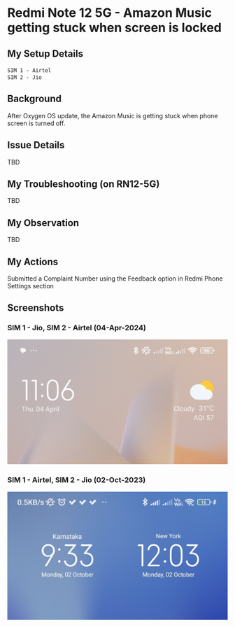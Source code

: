 # Redmi Note 12 5G - Amazon Music getting stuck when screen is locked

## My Setup Details 
```
SIM 1 - Airtel 
SIM 2 - Jio 
```

## Background
After Oxygen OS update, the Amazon Music is getting stuck when phone screen is turned off.

## Issue Details
TBD

## My Troubleshooting (on RN12-5G)
TBD

## My Observation
TBD

## My Actions 
Submitted a Complaint Number using the Feedback option in Redmi Phone Settings section

## Screenshots 

### SIM 1 - Jio, SIM 2 - Airtel (04-Apr-2024)
![Image](./images/RN12-5G-VoWiFi-20240404-1106.jpg)

### SIM 1 - Airtel, SIM 2 - Jio (02-Oct-2023)
![Image](./images/RN12-5G-VoWiFi-20231002-0933.jpg)

